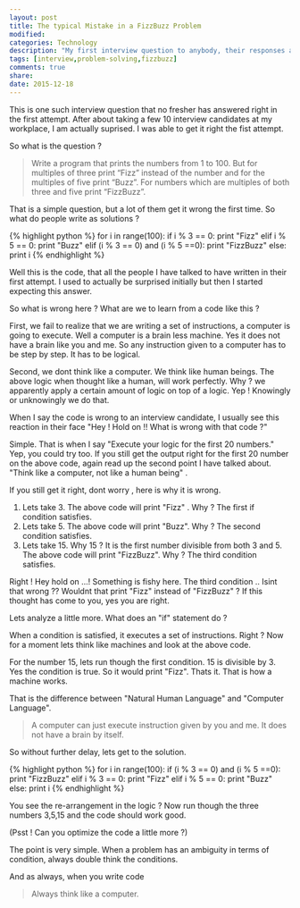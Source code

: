 ```yaml
---
layout: post
title: The typical Mistake in a FizzBuzz Problem
modified:
categories: Technology
description: "My first interview question to anybody, their responses and my learnings"
tags: [interview,problem-solving,fizzbuzz]
comments: true
share:
date: 2015-12-18
---
```


This is one such interview question that no fresher has answered right in the first attempt. After about taking a few 10 interview candidates at my workplace, I am actually suprised. I was able to get it right the fist attempt.

So what is the question ?

> Write a program that prints the numbers from 1 to 100. But for multiples of three print “Fizz” instead of the number and for the multiples of five print “Buzz”. For numbers which are multiples of both three and five print “FizzBuzz”.

That is a simple question, but a lot of them get it wrong the first time. So what do people write as solutions ?

{% highlight python %}
    for i in range(100):
        if i % 3 == 0:
            print "Fizz"
        elif i % 5 == 0:
            print "Buzz"
        elif (i % 3 == 0) and (i % 5 ==0):
            print "FizzBuzz"
        else:
            print i
{% endhighlight %}

Well this is the code, that all the people I have talked to have written in their first attempt. I used to actually be surprised initially but then I started expecting this answer.

So what is wrong here ? What are we to learn from a code like this ?

First, we fail to realize that we are writing a set of instructions,  a computer is going to execute. Well a computer is a brain less machine. Yes it does not have a brain like you and me.
So any instruction given to a computer has to be step by step. It has to be logical.

Second, we dont think like a computer. We think like human beings. The above logic when thought like a human, will work perfectly. Why ? we apparently apply a certain amount of logic on top of a logic. Yep ! Knowingly or unknowingly we do that.

When I say the code is wrong to an interview candidate, I usually see this reaction in their face "Hey ! Hold on !! What is wrong with that code ?"

Simple. That is when I say "Execute your logic for the first 20 numbers." Yep, you could try too. If you still get the output right for the first 20 number on the above code, again read up the second point I have talked about. "Think like a computer, not like a human being" . 

If you still get it right, dont worry , here is why it is wrong.
1. Lets take 3. The above code will print "Fizz" . Why ? The first if condition satisfies.
2. Lets take 5. The above code will print "Buzz". Why ? The second condition satisfies.
3. Lets take 15. Why 15 ? It is the first number divisible from both 3 and 5. The above code will print "FizzBuzz". Why ? The third condition satisfies.


Right ! Hey hold on ...! Something is fishy here.  The third condition .. Isint that wrong ?? Wouldnt that print "Fizz" instead of "FizzBuzz" ?
If this thought has come to you, yes you are right. 

Lets analyze a little more. What does an "if" statement do ?

When a condition is satisfied, it executes a set of instructions. Right ? Now for a moment lets think like machines and look at the above code.

For the number 15, lets run though the first condition. 15 is divisible by 3. Yes the condition is true. So it would print "Fizz". Thats it. That is how a machine works. 

That is the difference between "Natural Human Language" and "Computer Language". 

> A computer can just execute instruction given by you and me. It does not have a brain by itself.

So without further delay, lets get to the solution.

{% highlight python %}
    for i in range(100):
        if (i % 3 == 0) and (i % 5 ==0):
            print "FizzBuzz"
        elif i % 3 == 0:
            print "Fizz"
        elif i % 5 == 0:
            print "Buzz"
        else:
            print i
{% endhighlight %}

You see the re-arrangement in the logic ? Now run though the three numbers 3,5,15 and the code should work good.

(Psst ! Can you optimize the code a little more ?)

The point is very simple. When a problem has an ambiguity in terms of condition, always double think the conditions. 

And as always, when you write code 
> Always think like a computer.
